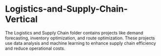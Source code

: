 # Logistics-and-Supply-Chain-Vertical
The Logistics and Supply Chain folder contains projects like demand forecasting, inventory optimization, and route optimization. These projects use data analysis and machine learning to enhance supply chain efficiency and reduce operational costs.
